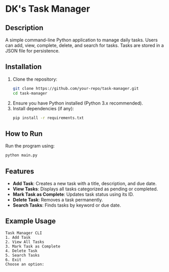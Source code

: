 # DK's Task Manager

## Description

A simple command-line Python application to manage daily tasks. Users can add, view, complete, delete, and search for tasks. Tasks are stored in a JSON file for persistence.

## Installation

1. Clone the repository:
   ```sh
   git clone https://github.com/your-repo/task-manager.git
   cd task-manager
   ```
2. Ensure you have Python installed (Python 3.x recommended).
3. Install dependencies (if any):
   ```sh
   pip install -r requirements.txt
   ```

## How to Run

Run the program using:

```sh
python main.py
```

## Features

- **Add Task**: Creates a new task with a title, description, and due date.
- **View Tasks**: Displays all tasks categorized as pending or completed.
- **Mark Task as Complete**: Updates task status using its ID.
- **Delete Task**: Removes a task permanently.
- **Search Tasks**: Finds tasks by keyword or due date.

## Example Usage

```
Task Manager CLI
1. Add Task
2. View All Tasks
3. Mark Task as Complete
4. Delete Task
5. Search Tasks
6. Exit
Choose an option:
```